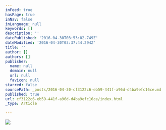 ```yaml
---
inFeed: true
hasPage: true
inNav: false
inLanguage: null
keywords: []
description: ''
datePublished: '2016-04-30T03:53:02.749Z'
dateModified: '2016-04-30T03:37:44.294Z'
title: ''
author: []
authors: []
publisher:
  name: null
  domain: null
  url: null
  favicon: null
starred: false
sourcePath: _posts/2016-04-30-cf3122c6-eb59-441f-a96d-d4ba9efc16ce.md
published: true
url: cf3122c6-eb59-441f-a96d-d4ba9efc16ce/index.html
_type: Article

---
```

![](https://the-grid-user-content.s3-us-west-2.amazonaws.com/de7de5ac-b9be-4f0a-846b-50da21a4164c.jpg)